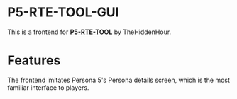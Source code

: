 # P5-RTE-TOOL-GUI
This is a frontend for [**P5-RTE-TOOL**](https://github.com/TheHiddenHour/P5-RTE-Tool) by TheHiddenHour.

# Features
The frontend imitates Persona 5's Persona details screen, which is the most familiar interface to players.
